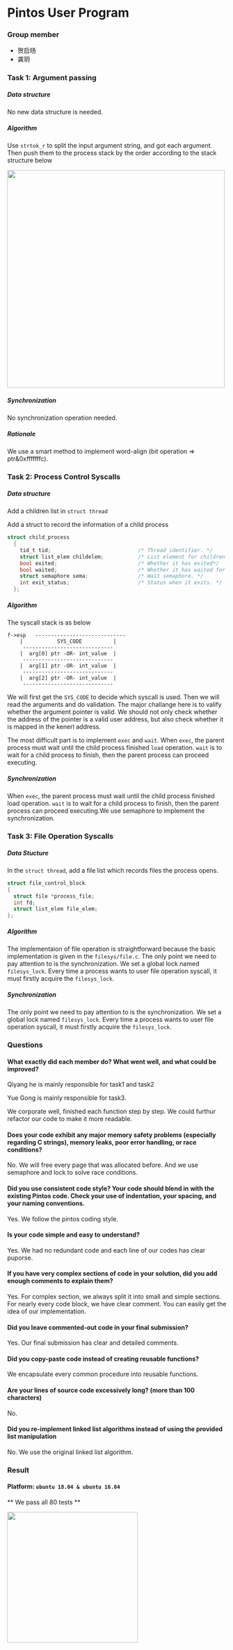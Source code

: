 # Pintos User Program

### Group member

* 贺启旸
* 龚玥

### Task 1: Argument passing

##### Data structure

No new data structure is needed.

##### Algorithm 

Use `strtok_r` to split the input argument string, and got each argument. Then push them to the process stack by the order according to the stack structure below

<img src="http://ww1.sinaimg.cn/large/74c2bf2dgy1g37mm9rcs3j20o40f40vf.jpg" width="500px"/>

##### Synchronization

No synchronization operation needed.

##### Rationale

We use a smart method to implement word-align (bit operation => ptr&0xfffffffc).

### Task 2: Process Control Syscalls

##### Data structure

Add a children list in `struct thread`

Add a struct to record the information of a child process

```c
struct child_process
  {
    tid_t tid;                            /* Thread identifier. */
    struct list_elem childelem;           /* List element for children list. */
    bool exited;                          /* Whether it has exited*/
    bool waited;                          /* Whether it has waited for some child. */
    struct semaphore sema;                /* Wait semaphore. */
    int exit_status;                      /* Status when it exits. */
  };
```

##### Algorithm

The syscall stack is as below

```
f->esp   -----------------------------
	|           SYS_CODE          |
 	 -----------------------------
	|  arg[0] ptr -OR- int_value  |
 	 -----------------------------
	|  arg[1] ptr -OR- int_value  |
	 -----------------------------
	|  arg[2] ptr -OR- int_value  |
	 -----------------------------
```

We will first get the `SYS_CODE` to decide which syscall is used. Then we will read the arguments and do validation. The major challange here is to valify whether the argument pointer is valid. We should not only check whether the address of the pointer is a valid user address, but also check whether it is mapped in the kenerl address.

The most difficult part is to implement `exec` and `wait`. When `exec`, the parent process must wait until the child process finished `load` operation. `wait` is to wait for a child process to finish, then the parent process can proceed executing.

##### Synchronization

When `exec`, the parent process must wait until the child process finished load operation. `wait` is to wait for a child process to finish, then the parent process can proceed executing.We use semaphore to implement the synchronization.

### Task 3: File Operation Syscalls

##### Data Stucture

In the `struct thread`, add a file list which records files the process opens.

```c
struct file_control_block
{
  struct file *process_file;
  int fd;
  struct list_elem file_elem;
};
```

##### Algorithm

The implementaion of file operation is straightforward because the basic implementation is given in the `filesys/file.c`. The only point we need to pay attention to is the synchronization. We set a global lock named `filesys_lock`. Every time a process wants to user file operation syscall, it must firstly acquire the `filesys_lock`.

##### Synchronization

The only point we need to pay attention to is the synchronization. We set a global lock named `filesys_lock`. Every time a process wants to user file operation syscall, it must firstly acquire the `filesys_lock`.

### Questions

#### What exactly did each member do? What went well, and what could be improved? 

Qiyang he is mainly responsible for task1 and task2

Yue Gong is mainly responsible for task3.

We corporate well, finished each function step by step. We could furthur refactor our code to make it more readable. 

#### Does your code exhibit any major memory safety problems (especially regarding C strings), memory leaks, poor error handling, or race conditions? 

No. We will free every page that was allocated before. And we use semaphore and lock to solve race conditions.

#### Did you use consistent code style? Your code should blend in with the existing Pintos code. Check your use of indentation, your spacing, and your naming conventions. 

Yes. We follow the pintos coding style.

#### Is your code simple and easy to understand? 

Yes. We had no redundant code and each line of our codes has clear puporse.

#### If you have very complex sections of code in your solution, did you add enough comments to explain them? 

Yes. For complex section, we always split it into small and simple sections. For nearly every code block, we have clear comment. You can easily get the idea of our implementation.

#### Did you leave commented-out code in your final submission? 

Yes. Our final submission has clear and detailed comments.

#### Did you copy-paste code instead of creating reusable functions? 

We encapsulate every common procedure into reusable functions.

#### Are your lines of source code excessively long? (more than 100 characters) 

No.

#### Did you re-implement linked list algorithms instead of using the provided list manipulation

No. We use the original linked list algorithm.

### Result

#### Platform: `ubuntu 18.04 & ubuntu 16.04`

** We pass all 80 tests **

<img src="https://ws1.sinaimg.cn/mw690/74c2bf2dgy1g37mznu0knj209j0nomx6.jpg" width="300px"/>
